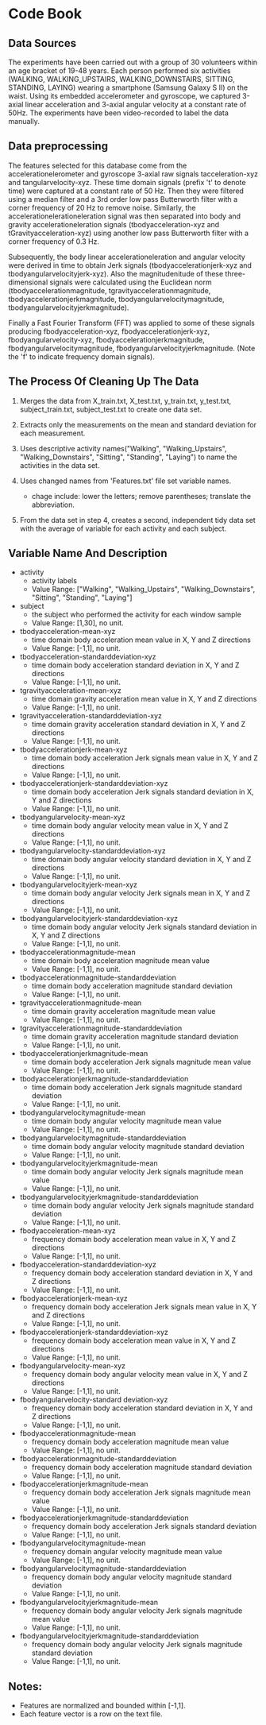 # Code Book

## Data Sources

The experiments have been carried out with a group of 30 volunteers within an age bracket of 19-48 years. Each person performed six activities (WALKING, WALKING_UPSTAIRS, WALKING_DOWNSTAIRS, SITTING, STANDING, LAYING) wearing a smartphone (Samsung Galaxy S II) on the waist. Using its embedded accelerometer and gyroscope, we captured 3-axial linear acceleration and 3-axial angular velocity at a constant rate of 50Hz. The experiments have been video-recorded to label the data manually. 

## Data preprocessing

The features selected for this database come from the accelerationelerometer and gyroscope 3-axial raw signals tacceleration-xyz and tangularvelocity-xyz. These time domain signals (prefix 't' to denote time) were captured at a constant rate of 50 Hz. Then they were filtered using a median filter and a 3rd order low pass Butterworth filter with a corner frequency of 20 Hz to remove noise. Similarly, the accelerationelerationeleration signal was then separated into body and gravity accelerationeleration signals (tbodyacceleration-xyz and tGravityacceleration-xyz) using another low pass Butterworth filter with a corner frequency of 0.3 Hz. 

Subsequently, the body linear accelerationeleration and angular velocity were derived in time to obtain Jerk signals (tbodyaccelerationjerk-xyz and tbodyangularvelocityjerk-xyz). Also the magnitudenitude of these three-dimensional signals were calculated using the Euclidean norm (tbodyaccelerationmagnitude, tgravityaccelerationmagnitude, tbodyaccelerationjerkmagnitude, tbodyangularvelocitymagnitude, tbodyangularvelocityjerkmagnitude). 

Finally a Fast Fourier Transform (FFT) was applied to some of these signals producing fbodyacceleration-xyz, fbodyaccelerationjerk-xyz, fbodyangularvelocity-xyz, fbodyaccelerationjerkmagnitude, fbodyangularvelocitymagnitude, fbodyangularvelocityjerkmagnitude. (Note the 'f' to indicate frequency domain signals). 

## The Process Of Cleaning Up The Data

1. Merges the data from X_train.txt, X_test.txt, y_train.txt, y_test.txt, subject_train.txt, subject_test.txt 
  to create one data set.

2. Extracts only the measurements on the mean and standard deviation for each measurement.

3. Uses descriptive activity names("Walking", "Walking_Upstairs",  "Walking_Downstairs", "Sitting", "Standing", "Laying") 
  to name the activities in the data set.

4. Uses changed names from 'Features.txt' file set variable names.
    * chage include: lower the letters; remove parentheses; translate the abbreviation.
    
5. From the data set in step 4, creates a second, independent tidy data set with the average of variable for each activity and each subject.

## Variable Name And Description

- activity
    - activity labels
    - Value Range: ["Walking", "Walking_Upstairs",  "Walking_Downstairs", "Sitting", "Standing", "Laying"]
- subject
    - the subject who performed the activity for each window sample
    - Value Range: [1,30], no unit.
- tbodyacceleration-mean-xyz
    - time domain body acceleration mean value in X, Y and Z directions
    - Value Range: [-1,1], no unit.
- tbodyacceleration-standarddeviation-xyz
    - time domain body acceleration standard deviation in X, Y and Z directions
    - Value Range: [-1,1], no unit.  
- tgravityacceleration-mean-xyz
    - time domain gravity acceleration mean value in X, Y and Z directions
    - Value Range: [-1,1], no unit.
- tgravityacceleration-standarddeviation-xyz
    - time domain gravity acceleration standard deviation in X, Y and Z directions
    - Value Range: [-1,1], no unit.
- tbodyaccelerationjerk-mean-xyz
    - time domain body acceleration Jerk signals mean value in X, Y and Z directions
    - Value Range: [-1,1], no unit.
- tbodyaccelerationjerk-standarddeviation-xyz
    - time domain body acceleration Jerk signals standard deviation in X, Y and Z directions
    - Value Range: [-1,1], no unit.
- tbodyangularvelocity-mean-xyz
    - time domain body angular velocity mean value in X, Y and Z directions
    - Value Range: [-1,1], no unit.
- tbodyangularvelocity-standarddeviation-xyz
    - time domain body angular velocity standard deviation in X, Y and Z directions
    - Value Range: [-1,1], no unit.
- tbodyangularvelocityjerk-mean-xyz
    - time domain body angular velocity Jerk signals mean in X, Y and Z directions
    - Value Range: [-1,1], no unit.
- tbodyangularvelocityjerk-standarddeviation-xyz
    - time domain body angular velocity Jerk signals standard deviation in X, Y and Z directions
    - Value Range: [-1,1], no unit.
- tbodyaccelerationmagnitude-mean
    - time domain body acceleration magnitude mean value
    - Value Range: [-1,1], no unit.
- tbodyaccelerationmagnitude-standarddeviation
    - time domain body acceleration magnitude standard deviation
    - Value Range: [-1,1], no unit.
- tgravityaccelerationmagnitude-mean
    - time domain gravity acceleration magnitude mean value
    - Value Range: [-1,1], no unit.
- tgravityaccelerationmagnitude-standarddeviation
    - time domain gravity acceleration magnitude standard deviation
    - Value Range: [-1,1], no unit.
- tbodyaccelerationjerkmagnitude-mean
    - time domain body acceleration Jerk signals magnitude mean value
    - Value Range: [-1,1], no unit.
- tbodyaccelerationjerkmagnitude-standarddeviation
    - time domain body acceleration Jerk signals magnitude standard deviation
    - Value Range: [-1,1], no unit.
- tbodyangularvelocitymagnitude-mean
    - time domain body angular velocity magnitude mean value
    - Value Range: [-1,1], no unit.
- tbodyangularvelocitymagnitude-standarddeviation
    - time domain body angular velocity magnitude standard deviation
    - Value Range: [-1,1], no unit.
- tbodyangularvelocityjerkmagnitude-mean
    - time domain body angular velocity Jerk signals magnitude mean value
    - Value Range: [-1,1], no unit.
- tbodyangularvelocityjerkmagnitude-standarddeviation
    - time domain body angular velocity Jerk signals magnitude standard deviation
    - Value Range: [-1,1], no unit.
- fbodyacceleration-mean-xyz
    - frequency domain body acceleration mean value in X, Y and Z directions
    - Value Range: [-1,1], no unit.
- fbodyacceleration-standarddeviation-xyz
    - frequency domain body acceleration standard deviation in X, Y and Z directions
    - Value Range: [-1,1], no unit.
- fbodyaccelerationjerk-mean-xyz
    - frequency domain body acceleration Jerk signals mean value in X, Y and Z directions
    - Value Range: [-1,1], no unit.
- fbodyaccelerationjerk-standarddeviation-xyz
    - frequency domain body acceleration mean value in X, Y and Z directions
    - Value Range: [-1,1], no unit.
- fbodyangularvelocity-mean-xyz
    - frequency domain body angular velocity mean value in X, Y and Z directions
    - Value Range: [-1,1], no unit.
- fbodyangularvelocity-standard deviation-xyz
    - frequency domain body acceleration standard deviation in X, Y and Z directions
    - Value Range: [-1,1], no unit.
- fbodyaccelerationmagnitude-mean
    - frequency domain body acceleration magnitude mean value
    - Value Range: [-1,1], no unit.
- fbodyaccelerationmagnitude-standarddeviation
    - frequency domain body acceleration magnitude standard deviation
    - Value Range: [-1,1], no unit.
- fbodyaccelerationjerkmagnitude-mean
    - frequency domain body acceleration Jerk signals magnitude mean value
    - Value Range: [-1,1], no unit.
- fbodyaccelerationjerkmagnitude-standarddeviation
    - frequency domain body acceleration Jerk signals standard deviation
    - Value Range: [-1,1], no unit.
- fbodyangularvelocitymagnitude-mean
    - frequency domain angular velocity magnitude mean value
    - Value Range: [-1,1], no unit.
- fbodyangularvelocitymagnitude-standarddeviation
    - frequency domain body angular velocity magnitude standard deviation
    - Value Range: [-1,1], no unit.
- fbodyangularvelocityjerkmagnitude-mean
    - frequency domain body angular velocity Jerk signals magnitude mean value
    - Value Range: [-1,1], no unit.
- fbodyangularvelocityjerkmagnitude-standarddeviation
    - frequency domain body angular velocity Jerk signals magnitude standard deviation
    - Value Range: [-1,1], no unit.

## Notes: 

- Features are normalized and bounded within [-1,1].
- Each feature vector is a row on the text file.
